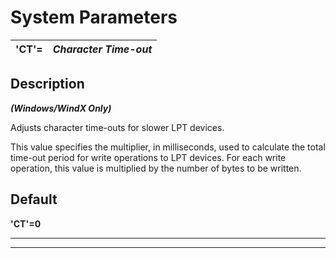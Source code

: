 # System Parameters

**'CT'=** |  **_Character Time-out_**  
---|---  
  
##  Description

**_(Windows/WindX Only)_**

Adjusts character time-outs for slower LPT devices.

This value specifies the multiplier, in milliseconds, used to calculate the total time-out period for write operations to LPT devices. For each write operation, this value is multiplied by the number of bytes to be written.

##  Default

**'CT'=0**

****

****
